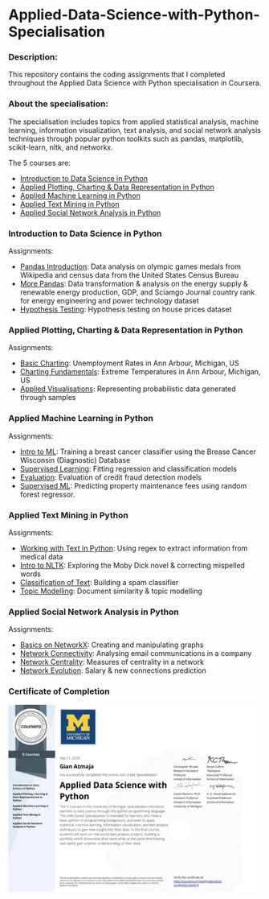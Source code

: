 # Applied-Data-Science-with-Python-Specialisation

### Description:  
This repository contains the coding assignments that I completed throughout the Applied Data Science with Python specialisation in Coursera.
  
### About the specialisation:  
The specialisation includes topics from applied statistical analysis, machine learning, information visualization, text analysis, and social network analysis techniques through popular python toolkits such as pandas, matplotlib, scikit-learn, nltk, and networkx.

The 5 courses are:  
- [Introduction to Data Science in Python](https://github.com/Gianatmaja/Applied-Data-Science-with-PythonSpecialisation/tree/master/Introduction%20to%20Data%20Science%20in%20Python)
- [Applied Plotting, Charting & Data Representation in Python](https://github.com/Gianatmaja/Applied-Data-Science-with-PythonSpecialisation/tree/master/Applied%20Plotting%2C%20Charting%20%26%20Data%20Representation%20in%20Python)
- [Applied Machine Learning in Python](https://github.com/Gianatmaja/Applied-Data-Science-with-PythonSpecialisation/tree/master/Applied%20Machine%20Learning%20in%20Python)
- [Applied Text Mining in Python](https://github.com/Gianatmaja/Applied-Data-Science-with-PythonSpecialisation/tree/master/Applied%20Text%20Mining%20in%20Python)
- [Applied Social Network Analysis in Python](https://github.com/Gianatmaja/Applied-Data-Science-with-PythonSpecialisation/tree/master/Applied%20Social%20Network%20Analysis%20in%20Python)

### Introduction to Data Science in Python
Assignments:
- [Pandas Introduction](https://github.com/Gianatmaja/Applied-Data-Science-with-Python-Specialisation/blob/master/Introduction%20to%20Data%20Science%20in%20Python/Pandas%20Introduction.ipynb): Data analysis on olympic games medals from Wikipedia and census data from the United States Census Bureau
- [More Pandas](https://github.com/Gianatmaja/Applied-Data-Science-with-Python-Specialisation/blob/master/Introduction%20to%20Data%20Science%20in%20Python/More%20Pandas.ipynb): Data transformation & analysis on the energy supply & renewable energy production, GDP, and Sciamgo Journal country rank for energy engineering and power technology dataset
- [Hypothesis Testing](https://github.com/Gianatmaja/Applied-Data-Science-with-Python-Specialisation/blob/master/Introduction%20to%20Data%20Science%20in%20Python/Hypothesis%20Testing.ipynb): Hypothesis testing on house prices dataset

### Applied Plotting, Charting & Data Representation in Python
Assignments:
- [Basic Charting](https://github.com/Gianatmaja/Applied-Data-Science-with-Python-Specialisation/blob/master/Applied%20Plotting%2C%20Charting%20%26%20Data%20Representation%20in%20Python/UnemploymentRates.pdf): Unemployment Rates in Ann Arbour, Michigan, US
- [Charting Fundamentals](https://github.com/Gianatmaja/Applied-Data-Science-with-Python-Specialisation/blob/master/Applied%20Plotting%2C%20Charting%20%26%20Data%20Representation%20in%20Python/Extreme%2BTemperatures%20(1).ipynb): Extreme Temperatures in Ann Arbour, Michigan, US
- [Applied Visualisations](https://github.com/Gianatmaja/Applied-Data-Science-with-Python-Specialisation/blob/master/Applied%20Plotting%2C%20Charting%20%26%20Data%20Representation%20in%20Python/Building%20a%20Custom%20Visualisation.ipynb): Representing probabilistic data generated through samples

### Applied Machine Learning in Python
Assignments:
- [Intro to ML](https://github.com/Gianatmaja/Applied-Data-Science-with-Python-Specialisation/blob/master/Applied%20Machine%20Learning%20in%20Python/Cancer%20Classifier.ipynb): Training a breast cancer classifier using the Brease Cancer Wisconsin (Diagnostic) Database
- [Supervised Learning](https://github.com/Gianatmaja/Applied-Data-Science-with-Python-Specialisation/blob/master/Applied%20Machine%20Learning%20in%20Python/Supervised%20Learning.ipynb): Fitting regression and classification models
- [Evaluation](https://github.com/Gianatmaja/Applied-Data-Science-with-Python-Specialisation/blob/master/Applied%20Machine%20Learning%20in%20Python/Evaluation.ipynb): Evaluation of credit fraud detection models
- [Supervised ML](https://github.com/Gianatmaja/Applied-Data-Science-with-Python-Specialisation/blob/master/Applied%20Machine%20Learning%20in%20Python/Predicting%20Property%20Maintenance%20Fines.ipynb): Predicting property maintenance fees using random forest regressor.

### Applied Text Mining in Python
Assignments:
- [Working with Text in Python](https://github.com/Gianatmaja/Applied-Data-Science-with-Python-Specialisation/blob/master/Applied%20Text%20Mining%20in%20Python/Regex.ipynb): Using regex to extract information from medical data
- [Intro to NLTK](https://github.com/Gianatmaja/Applied-Data-Science-with-Python-Specialisation/blob/master/Applied%20Text%20Mining%20in%20Python/Introduction%20to%20NLTK.ipynb): Exploring the Moby Dick novel & correcting mispelled words
- [Classification of Text](https://github.com/Gianatmaja/Applied-Data-Science-with-Python-Specialisation/blob/master/Applied%20Text%20Mining%20in%20Python/Spam%20Classifier.ipynb): Building a spam classifier
- [Topic Modelling](https://github.com/Gianatmaja/Applied-Data-Science-with-Python-Specialisation/blob/master/Applied%20Text%20Mining%20in%20Python/Document%20Similarity%20%26%20Topic%20Modelling.ipynb): Document similarity & topic modelling

### Applied Social Network Analysis in Python
Assignments:
- [Basics on NetworkX](https://github.com/Gianatmaja/Applied-Data-Science-with-Python-Specialisation/blob/master/Applied%20Social%20Network%20Analysis%20in%20Python/Creating%20%26%20Manipulating%20Graphs.ipynb): Creating and manipulating graphs
- [Network Connectivity](https://github.com/Gianatmaja/Applied-Data-Science-with-Python-Specialisation/blob/master/Applied%20Social%20Network%20Analysis%20in%20Python/Network%20Connectivity.ipynb): Analysing email communications in a company
- [Network Centrality](https://github.com/Gianatmaja/Applied-Data-Science-with-Python-Specialisation/blob/master/Applied%20Social%20Network%20Analysis%20in%20Python/Network%20Centrality.ipynb): Measures of centrality in a network
- [Network Evolution](https://github.com/Gianatmaja/Applied-Data-Science-with-Python-Specialisation/blob/master/Applied%20Social%20Network%20Analysis%20in%20Python/Network%2C%20Emails%2C%20and%20Salary%20Prediction.ipynb): Salary & new connections prediction


### Certificate of Completion

![Certificate](https://github.com/Gianatmaja/Applied-Data-Science-with-Python-Specialisation/blob/master/Images/Screenshot%202022-10-04%20at%207.43.03%20PM.png)


